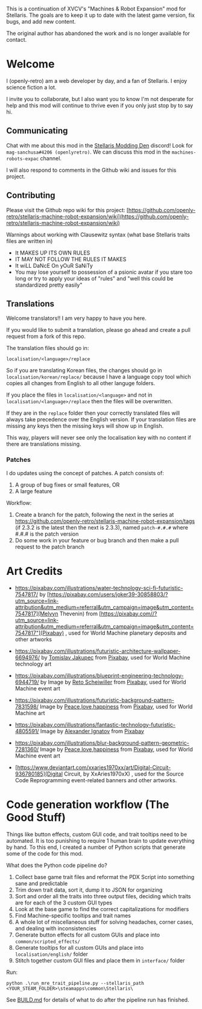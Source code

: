 This is a continuation of XVCV's "Machines & Robot Expansion" mod for Stellaris. The goals are to keep it up to date with the latest game version, fix bugs, and add new content.

The original author has abandoned the work and is no longer available for contact.

# Welcome

I (openly-retro) am a web developer by day, and a fan of Stellaris. I enjoy science fiction a lot.

I invite you to collaborate, but I also want you to know I'm not desperate for help and this mod will continue to thrive even if you only just stop by to say hi.

## Communicating

Chat with me about this mod in the [Stellaris Modding Den](https://discord.gg/vKwNs93g ) discord! Look for `mag-sanchusa#4206 (openlyretro)`. We can discuss this mod in the `machines-robots-expac` channel.

I will also respond to comments in the Github wiki and issues for this project.

## Contributing

Please visit the Github repo wiki for this project: [https://github.com/openly-retro/stellaris-machine-robot-expansion/wiki](https://github.com/openly-retro/stellaris-machine-robot-expansion/wiki)

Warnings about working with Clausewitz syntax (what base Stellaris traits files are written in)

- It MAKES UP ITS OWN RULES
- IT MAY NOT FOLLOW THE RULES IT MAKES
- It wiLL DaNcE On yOuR SaNiTy
- You may lose yourself to possession of a psionic avatar if you stare too long or try to apply your ideas of "rules" and "well this could be standardized pretty easily"

## Translations

Welcome translators!! I am very happy to have you here.

If you would like to submit a translation, please go ahead and create a pull request from a fork of this repo.

The translation files should go in:

`localisation/<language>/replace`

So if you are translating Korean files, the changes should go in `localisation/korean/replace/` because I have a language copy tool which copies all changes from English to all other languge folders.

If you place the files in `localisation/<language>` and not in `localisation/<language>/replace` then the files will be overwritten.

If they are in the `replace` folder then your correctly translated files will always take precedence over the English version. If your translation files are missing any keys then the missing keys will show up in English.

This way, players will never see only the localisation key with no content if there are translations missing.

### Patches

I do updates using the concept of patches. A patch consists of:

1. A group of bug fixes or small features, OR
2. A large feature

Workflow:

1. Create a branch for the patch, following the next in the series at https://github.com/openly-retro/stellaris-machine-robot-expansion/tags (if 2.3.2 is the latest then the next is 2.3.3), named `patch-#.#.#` where #.#.# is the patch version
2. Do some work in your feature or bug branch and then make a pull request to the patch branch

# Art Credits

- https://pixabay.com/illustrations/water-technology-sci-fi-futuristic-7547817/ by [https://pixabay.com/users/joker39-30858803/?utm_source=link-attribution&utm_medium=referral&utm_campaign=image&utm_content=7547817](Melvyn Thevenin) from [https://pixabay.com//?utm_source=link-attribution&utm_medium=referral&utm_campaign=image&utm_content=7547817"](Pixabay) , used for World Machine planetary deposits and other artworks
- https://pixabay.com/illustrations/futuristic-architecture-wallpaper-6694976/ by  <a href="https://pixabay.com/users/tommyvideo-3092371/?utm_source=link-attribution&utm_medium=referral&utm_campaign=image&utm_content=6694976">Tomislav Jakupec</a> from <a href="https://pixabay.com//?utm_source=link-attribution&utm_medium=referral&utm_campaign=image&utm_content=6694976">Pixabay</a>, used for World Machine technology art
- https://pixabay.com/illustrations/blueprint-engineering-technology-6944719/ by Image by <a href="https://pixabay.com/users/xresch-7410129/?utm_source=link-attribution&utm_medium=referral&utm_campaign=image&utm_content=6944719">Reto Scheiwiller</a> from <a href="https://pixabay.com//?utm_source=link-attribution&utm_medium=referral&utm_campaign=image&utm_content=6944719">Pixabay</a>, used for World Machine event art
- https://pixabay.com/illustrations/futuristic-background-pattern-7831598/ Image by <a href="https://pixabay.com/users/placidplace-25572496/?utm_source=link-attribution&utm_medium=referral&utm_campaign=image&utm_content=7831598">Peace,love,happiness</a> from <a href="https://pixabay.com//?utm_source=link-attribution&utm_medium=referral&utm_campaign=image&utm_content=7831598">Pixabay</a>, used for World Machine art
- https://pixabay.com/illustrations/fantastic-technology-futuristic-4805591/ Image by <a href="https://pixabay.com/users/gtuignatov-3540393/?utm_source=link-attribution&utm_medium=referral&utm_campaign=image&utm_content=4805591">Alexander Ignatov</a> from <a href="https://pixabay.com//?utm_source=link-attribution&utm_medium=referral&utm_campaign=image&utm_content=4805591">Pixabay</a>
- https://pixabay.com/illustrations/blur-background-pattern-geometric-7281360/ Image by <a href="https://pixabay.com/users/placidplace-25572496/?utm_source=link-attribution&utm_medium=referral&utm_campaign=image&utm_content=7281360">Peace,love,happiness</a> from <a href="https://pixabay.com//?utm_source=link-attribution&utm_medium=referral&utm_campaign=image&utm_content=7281360">Pixabay</a>, used for World Machine event art



- [https://www.deviantart.com/xxaries1970xx/art/Digital-Circuit-936780185](Digital Circuit, by XxAries1970xX) , used for the Source Code Reprogramming event-related banners and other artworks.

# Code generation workflow (The Good Stuff)

Things like button effects, custom GUI code, and trait tooltips need to be automated. It is too punishing to require 1 human brain to update everything by hand. To this end, I created a number of Python scripts that generate some of the code for this mod.

What does the Python code pipeline do?

1. Collect base game trait files and reformat the PDX Script into something sane and predictable
2. Trim down trait data, sort it, dump it to JSON for organizing
3. Sort and order all the traits into three output files, deciding which traits are for each of the 3 custom GUI types
4. Look at the base game to find the correct capitalizations for modifiers
5. Find Machine-specific tooltips and trait names
6. A whole lot of miscellaneous stuff for solving headaches, corner cases, and dealing with inconsistencies
7. Generate button effects for all custom GUIs and place into `common/scripted_effects/`
8. Generate tooltips for all custom GUIs and place into `localisation/english/` folder
9. Stitch together custom GUI files and place them in `interface/` folder

Run: 

`python .\run_mre_trait_pipeline.py --stellaris_path <YOUR_STEAM_FOLDER>\steamapps\common\Stellaris\`

See [BUILD.md](BUILD.md) for details of what to do after the pipeline run has finished.
